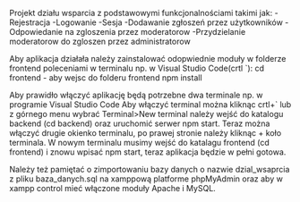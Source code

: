 Projekt działu wsparcia z podstawowymi funkcjonalnościami takimi jak:
-Rejestracja
-Logowanie
-Sesja
-Dodawanie zgłoszeń przez użytkowników
-Odpowiedanie na zgloszenia przez moderatorow
-Przydzielanie moderatorow do zgloszen przez administratorow

Aby aplikacja działała należy zainstalować odopwiednie moduły w folderze frontend poleceniami w terminalu np. w Visual Studio Code(crtl `):
cd frontend - aby wejsc do folderu frontend
npm install

Aby prawidło włączyć aplikację będą potrzebne dwa terminale np. w programie Visual Studio Code
Aby włączyć terminal można kliknąc crtl+` lub z górnego menu wybrać Terminal>New terminal
należy wejść do katalogu backend (cd backend) oraz uruchomić serwer npm start.
Teraz można włączyć drugie okienko terminalu, po prawej stronie należy kliknąc + koło terminala. W nowym terminalu musimy wejść do katalagu frontend (cd frontend) i znowu wpisać npm start, teraz aplikacja będzie w pełni gotowa.

Należy też pamiętać o zimportowaniu bazy danych o nazwie dzial_wsaprcia z pliku baza_danych.sql na xamppową platforme phpMyAdmin oraz aby w xampp control mieć włączone moduły Apache i MySQL.
